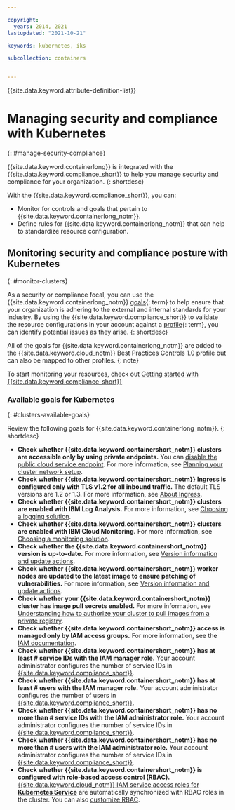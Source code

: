 ```yaml
---

copyright: 
  years: 2014, 2021
lastupdated: "2021-10-21"

keywords: kubernetes, iks

subcollection: containers


---
```


{{site.data.keyword.attribute-definition-list}}


# Managing security and compliance with Kubernetes
{: #manage-security-compliance}

{{site.data.keyword.containerlong}} is integrated with the {{site.data.keyword.compliance_short}} to help you manage security and compliance for your organization.
{: shortdesc}

With the {{site.data.keyword.compliance_short}}, you can:

* Monitor for controls and goals that pertain to {{site.data.keyword.containerlong_notm}}.
* Define rules for {{site.data.keyword.containerlong_notm}} that can help to standardize resource configuration.

## Monitoring security and compliance posture with Kubernetes
{: #monitor-clusters}

As a security or compliance focal, you can use the {{site.data.keyword.containerlong_notm}} [goals](#x2117978){: term} to help ensure that your organization is adhering to the external and internal standards for your industry. By using the {{site.data.keyword.compliance_short}} to validate the resource configurations in your account against a [profile](#x2034950){: term}, you can identify potential issues as they arise.
{: shortdesc}

All of the goals for {{site.data.keyword.containerlong_notm}} are added to the {{site.data.keyword.cloud_notm}} Best Practices Controls 1.0 profile but can also be mapped to other profiles.
{: note}

To start monitoring your resources, check out [Getting started with {{site.data.keyword.compliance_short}}](/docs/security-compliance?topic=security-compliance-getting-started)

### Available goals for Kubernetes
{: #clusters-available-goals}

Review the following goals for {{site.data.keyword.containerlong_notm}}.
{: shortdesc}


- **Check whether {{site.data.keyword.containershort_notm}} clusters are accessible only by using private endpoints.** You can [disable the public cloud service endpoint](/docs/containers?topic=containers-cs_network_cluster#disable-public-se). For more information, see [Planning your cluster network setup](/docs/containers?topic=containers-plan_clusters).
- **Check whether {{site.data.keyword.containershort_notm}} Ingress is configured only with TLS v1.2 for all inbound traffic.** The default TLS versions are 1.2 or 1.3. For more information, see [About Ingress](/docs/containers?topic=containers-ingress-about).
- **Check whether {{site.data.keyword.containershort_notm}} clusters are enabled with IBM Log Analysis.** For more information, see [Choosing a logging solution](/docs/containers?topic=containers-health#logging_overview).
- **Check whether {{site.data.keyword.containershort_notm}} clusters are enabled with IBM Cloud Monitoring.** For more information, see [Choosing a monitoring solution](/docs/containers?topic=containers-health-monitor#view_metrics).
- **Check whether the {{site.data.keyword.containershort_notm}} version is up-to-date.** For more information, see [Version information and update actions](/docs/containers?topic=containers-cs_versions).
- **Check whether {{site.data.keyword.containershort_notm}} worker nodes are updated to the latest image to ensure patching of vulnerabilities.** For more information, see [Version information and update actions](/docs/containers?topic=containers-cs_versions).
- **Check whether your {{site.data.keyword.containershort_notm}} cluster has image pull secrets enabled.** For more information, see [Understanding how to authorize your cluster to pull images from a private registry](/docs/containers?topic=containers-registry#cluster_registry_auth).
- **Check whether {{site.data.keyword.containershort_notm}} access is managed only by IAM access groups.** For more information, see the [IAM documentation](/docs/account?topic=account-groups).
- **Check whether {{site.data.keyword.containershort_notm}} has at least # service IDs with the IAM manager role.** Your account administrator configures the number of service IDs in [{{site.data.keyword.compliance_short}}](/docs/security-compliance?topic=security-compliance-custom-goals).
- **Check whether {{site.data.keyword.containershort_notm}} has at least # users with the IAM manager role.** Your account administrator configures the number of users in [{{site.data.keyword.compliance_short}}](/docs/security-compliance?topic=security-compliance-custom-goals).
- **Check whether {{site.data.keyword.containershort_notm}} has no more than # service IDs with the IAM administrator role.** Your account administrator configures the number of service IDs in [{{site.data.keyword.compliance_short}}](/docs/security-compliance?topic=security-compliance-custom-goals).
- **Check whether {{site.data.keyword.containershort_notm}} has no more than # users with the IAM administrator role.** Your account administrator configures the number of service IDs in [{{site.data.keyword.compliance_short}}](/docs/security-compliance?topic=security-compliance-custom-goals).
- **Check whether {{site.data.keyword.containershort_notm}} is configured with role-based access control (RBAC).** [{{site.data.keyword.cloud_notm}} IAM service access roles for **Kubernetes Service**](/docs/containers?topic=containers-access_reference#service) are automatically synchronized with RBAC roles in the cluster. You can also [customize RBAC](/docs/containers?topic=containers-access-overview).





